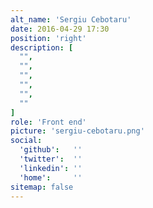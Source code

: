 ```yaml
---
alt_name: 'Sergiu Cebotaru'
date: 2016-04-29 17:30
position: 'right'
description: [
  "",
  "",
  "",
  "",
  "",
  ""
]
role: 'Front end'
picture: 'sergiu-cebotaru.png'
social:
  'github':   ''
  'twitter':  ''
  'linkedin': ''
  'home':     ''
sitemap: false
---
```

